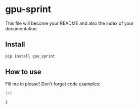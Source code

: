gpu-sprint
================

<!-- WARNING: THIS FILE WAS AUTOGENERATED! DO NOT EDIT! -->

This file will become your README and also the index of your
documentation.

## Install

``` sh
pip install gpu_sprint
```

## How to use

Fill me in please! Don’t forget code examples:

``` python
1+1
```

    2
